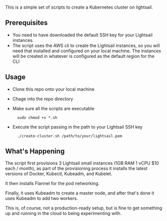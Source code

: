 This is a simple set of scripts to create a Kubernetes cluster on lightsail. 

## Prerequisites

* You need to have downloaded the default SSH key for your Lightsail instances.
* The script uses the AWS cli to create the Lightsail instances, so you will need that installed and configured on your local machine. The instances will be created in whatever is configured as the default region for the CLI

## Usage

* Clone this repo onto your local machine

* Chage into the repo directory

* Make sure all the scripts are executable

        sudo chmod +x *.sh

* Execute the script passing in the path to your Lightsail SSH key

        ./create-cluster.sh /path/to/your/lightsail.pem

## What's Happening

The script first  provisions 3 Lightsail small instances (1GB RAM 1 vCPU $10 each / month), as part of the provisioning process it installs the latest versions of Docker, Kubectl, Kubeadm, and Kubelet.

It then installs Flannel for the pod networking. 

Finally, it uses Kubeadm to create a master node, and after that's done it uses Kubeadm to add two workers. 

This is, of course, not a production-ready setup, but is fine to get something up and running in the cloud to being experimenting with. 

